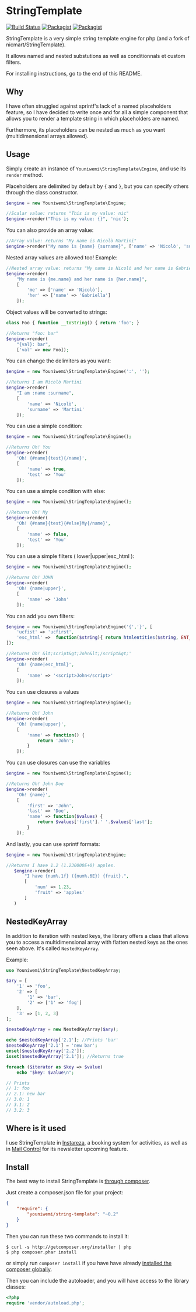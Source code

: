 # StringTemplate 
[![Build Status](https://github.com/youniwemi/StringTemplate/actions/workflows/php.yml/badge.svg?branch=master)](https://github.com/youniwemi/StringTemplate/actions/workflows/php.yml)
[![Packagist](https://img.shields.io/packagist/dt/youniwemi/string-template.svg)](https://packagist.org/packages/youniwemi/string-template/stats)
[![Packagist](https://img.shields.io/packagist/dm/youniwemi/string-template.svg)](https://packagist.org/packages/youniwemi/string-template/stats)


StringTemplate is a very simple string template engine for php (and a fork of nicmart/StringTemplate). 

It allows named and nested substutions as well as conditionnals et custom filters.

For installing instructions, go to the end of this README.

## Why

I have often struggled against sprintf's lack of a named placeholders feature, 
so I have decided to write once and for all a simple component that allows you to render a template string in which
placeholders are named.

Furthermore, its placeholders can be nested as much as you want (multidimensional arrays allowed).

## Usage
Simply create an instance of `Youniwemi\StringTemplate\Engine`, and use its `render` method. 

Placeholders are delimited by default by `{` and `}`, but you can specify others through
the class constructor.

```php
$engine = new Youniwemi\StringTemplate\Engine;

//Scalar value: returns "This is my value: nic"
$engine->render("This is my value: {}", 'nic');

```

You can also provide an array value:

```php
//Array value: returns "My name is Nicolò Martini"
$engine->render("My name is {name} {surname}", ['name' => 'Nicolò', 'surname' => 'Martini']);

```

Nested array values are allowed too! Example:

```php
//Nested array value: returns "My name is Nicolò and her name is Gabriella"
$engine->render(
    "My name is {me.name} and her name is {her.name}",
    [
        'me' => ['name' => 'Nicolò'],
        'her' => ['name' => 'Gabriella']
    ]);
```

Object values will be converted to strings:
```php
class Foo { function __toString() { return 'foo'; }

//Returns "foo: bar"
$engine->render(
    "{val}: bar",
    ['val' => new Foo]);
```

You can change the delimiters as you want:
```php
$engine = new Youniwemi\StringTemplate\Engine(':', '');

//Returns I am Nicolò Martini
$engine->render(
    "I am :name :surname",
    [
        'name' => 'Nicolò',
        'surname' => 'Martini'
    ]);

```


You can use a simple condition:
```php
$engine = new Youniwemi\StringTemplate\Engine();

//Returns Oh! You
$engine->render(
    'Oh! {#name}{test}{/name}',
    [
        'name' => true,
        'test' => 'You'
    ]);

```


You can use a simple condition with else:
```php
$engine = new Youniwemi\StringTemplate\Engine();

//Returns Oh! My
$engine->render(
    'Oh! {#name}{test}{#else}My{/name}',
    [
        'name' => false,
        'test' => 'You'
    ]);

```



You can use a simple filters ( lower|upper|esc_html ):
```php
$engine = new Youniwemi\StringTemplate\Engine();

//Returns Oh! JOHN
$engine->render(
    'Oh! {name|upper}',
    [
        'name' => 'John'
    ]);

```

You can add you own filters:
```php
$engine = new Youniwemi\StringTemplate\Engine('{','}', [
    'ucfist' => 'ucfirst',
    'esc_html' =>  function($string){ return htmlentities($string, ENT_NOQUOTES); } // override a default filter
]);

//Returns Oh! &lt;script&gt;John&lt;/script&gt;'
$engine->render(
    'Oh! {name|esc_html}',
    [
        'name' => '<script>John</script>'
    ]);

```


You can use closures a values
```php
$engine = new Youniwemi\StringTemplate\Engine();

//Returns Oh! John
$engine->render(
    'Oh! {name|upper}',
    [
        'name' => function() {
            return 'John';
        }
    ]);

```

You can use closures can use the variables
```php
$engine = new Youniwemi\StringTemplate\Engine();

//Returns Oh! John Doe
$engine->render(
    'Oh! {name}',
    [
        'first' => 'John',
        'last' => 'Doe',
        'name' => function($values) {
            return $values['first'].' '.$values['last'];
        }
    ]);

```

And lastly, you can use sprintf formats:
 ```php
$engine = new Youniwemi\StringTemplate\Engine;

//Returns I have 1.2 (1.230000E+0) apples.
    $engine->render(
        "I have {num%.1f} ({num%.6E}) {fruit}.",
        [
            'num' => 1.23,
            'fruit' => 'apples'
        ]
    )

```


## NestedKeyArray
In addition to iteration with nested keys, the library offers a class that allows you to access 
a multidimensional array with flatten nested keys as the ones seen above. It's called `NestedKeyArray`.

Example:
```php
use Youniwemi\StringTemplate\NestedKeyArray;

$ary = [
    '1' => 'foo',
    '2' => [
        '1' => 'bar',
        '2' => ['1' => 'fog']
    ],
    '3' => [1, 2, 3]
];

$nestedKeyArray = new NestedKeyArray($ary);

echo $nestedKeyArray['2.1']; //Prints 'bar'
$nestedKeyArray['2.1'] = 'new bar';
unset($nestedKeyArray['2.2']);
isset($nestedKeyArray['2.1']); //Returns true

foreach ($iterator as $key => $value)
    echo "$key: $value\n";

// Prints
// 1: foo
// 2.1: new bar
// 3.0: 1
// 3.1: 2
// 3.2: 3

```

## Where is it used
I use StringTemplate in [Instareza](https://www.instareza.com), a booking system for activities, as well as in [Mail Control](https://www.wpmailcontrol.com) for its newsletter upcoming feature.

## Install

The best way to install StringTemplate is [through composer](http://getcomposer.org).

Just create a composer.json file for your project:

```JSON
{
    "require": {
        "youniwemi/string-template": "~0.2"
    }
}
```

Then you can run these two commands to install it:

    $ curl -s http://getcomposer.org/installer | php
    $ php composer.phar install

or simply run `composer install` if you have have already [installed the composer globally](http://getcomposer.org/doc/00-intro.md#globally).

Then you can include the autoloader, and you will have access to the library classes:

```php
<?php
require 'vendor/autoload.php';
```
